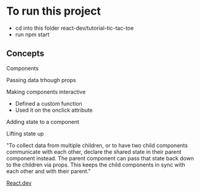 # To run this project

- cd into this folder react-dev/tutorial-tic-tac-toe
- run npm start

## Concepts
Components

Passing data trhough props

Making components interactive
-    Defined a custom function
-    Used it on the onclick attribute

Adding state to a component
 
 Lifting state up

 "To collect data from multiple children, or to have two child components communicate with each other, declare the shared state in their parent component instead. The parent component can pass that state back down to the children via props. This keeps the child components in sync with each other and with their parent."
 
 [React.dev](https://react.dev/learn/tutorial-tic-tac-toe#completing-the-game)